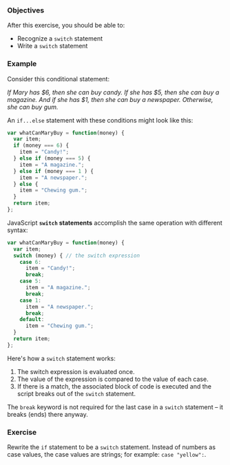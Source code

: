 <!--{ ids:[168], language:'JavaScript', type:'workshop', order: 5, name:'switch Statements I', description:'Perform actions based on different cases' }-->

### Objectives

After this exercise, you should be able to:

- Recognize a `switch` statement
- Write a `switch` statement

### Example

Consider this conditional statement:

_If Mary has $6, then she can buy candy. If she has $5, then she can buy a magazine. And if she has $1, then she can buy a newspaper. Otherwise, she can buy gum._

An `if...else` statement with these conditions might look like this:

```js
var whatCanMaryBuy = function(money) {
  var item;
  if (money === 6) {
    item = "Candy!";
  } else if (money === 5) {
    item = "A magazine.";
  } else if (money === 1 ) {
    item = "A newspaper.";
  } else {
    item = "Chewing gum.";
  }
  return item;
};
```

JavaScript __`switch` statements__ accomplish the same operation with different syntax:

```js
var whatCanMaryBuy = function(money) {
  var item;
  switch (money) { // the switch expression
    case 6:
      item = "Candy!";
      break;
    case 5:
      item = "A magazine.";
      break;
    case 1:
      item = "A newspaper.";
      break;
    default:
      item = "Chewing gum.";
  }
  return item;
};
```

Here's how a `switch` statement works:

  1. The switch expression is evaluated once.
  2. The value of the expression is compared to the value of each case.
  3. If there is a match, the associated block of code is executed and the script breaks out of the `switch` statement.

The `break` keyword is not required for the last case in a `switch` statement – it breaks (ends) there anyway.

### Exercise

Rewrite the `if` statement to be a `switch` statement. Instead of numbers as case values, the case values are strings; for example: `case "yellow":`.
